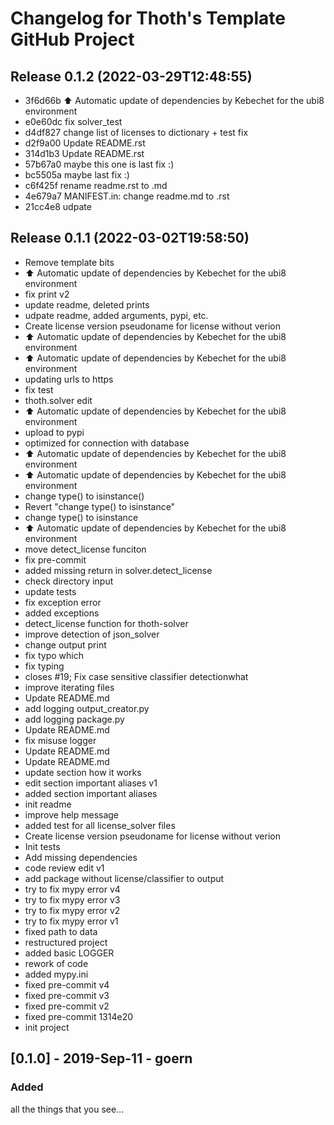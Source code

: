 # Changelog for Thoth's Template GitHub Project

## Release 0.1.2 (2022-03-29T12:48:55)
* 3f6d66b :arrow_up: Automatic update of dependencies by Kebechet for the ubi8 environment
* e0e60dc fix solver_test
* d4df827 change list of licenses to dictionary + test fix
* d2f9a00 Update README.rst
* 314d1b3 Update README.rst
* 57b67a0 maybe this one is last fix :)
* bc5505a maybe last fix :)
* c6f425f rename readme.rst to .md
* 4e679a7 MANIFEST.in: change readme.md to .rst
* 21cc4e8 udpate

## Release 0.1.1 (2022-03-02T19:58:50)
* Remove template bits
* :arrow_up: Automatic update of dependencies by Kebechet for the ubi8 environment
* fix print v2
* update readme, deleted prints
* udpate readme, added arguments, pypi, etc.
* Create license version pseudoname for license without verion
* :arrow_up: Automatic update of dependencies by Kebechet for the ubi8 environment
* :arrow_up: Automatic update of dependencies by Kebechet for the ubi8 environment
* updating urls to https
* fix test
* thoth.solver edit
* :arrow_up: Automatic update of dependencies by Kebechet for the ubi8 environment
* upload to pypi
* optimized for connection with database
* :arrow_up: Automatic update of dependencies by Kebechet for the ubi8 environment
* :arrow_up: Automatic update of dependencies by Kebechet for the ubi8 environment
* change type() to isinstance()
* Revert "change type() to isinstance"
* change type() to isinstance
* :arrow_up: Automatic update of dependencies by Kebechet for the ubi8 environment
* move detect_license funciton
* fix pre-commit
* added missing return in solver.detect_license
* check directory input
* update tests
* fix exception error
* added exceptions
* detect_license function for thoth-solver
* improve detection of json_solver
* change output print
* fix typo which
* fix typing
* closes #19; Fix case sensitive classifier detectionwhat
* improve iterating files
* Update README.md
* add logging output_creator.py
* add logging package.py
* Update README.md
* fix misuse logger
* Update README.md
* Update README.md
* update section how it works
* edit section important aliases v1
* added section important aliases
* init readme
* improve help message
* added test for all license_solver files
* Create license version pseudoname for license without verion
* Init tests
* Add missing dependencies
* code review edit v1
* add package without license/classifier to output
* try to fix mypy error v4
* try to fix mypy error v3
* try to fix mypy error v2
* try to fix mypy error v1
* fixed path to data
* restructured project
* added basic LOGGER
* rework of code
* added mypy.ini
* fixed pre-commit v4
* fixed pre-commit v3
* fixed pre-commit v2
* fixed pre-commit 1314e20
* init project

## [0.1.0] - 2019-Sep-11 - goern

### Added

all the things that you see...
